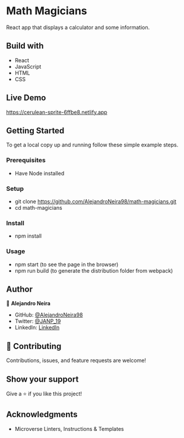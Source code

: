 # Math Magicians

React app that displays a calculator and some information. 


## Build with
- React
- JavaScript
- HTML
- CSS

## Live Demo

https://cerulean-sprite-6ffbe8.netlify.app

## Getting Started

To get a local copy up and running follow these simple example steps.

### Prerequisites
- Have Node installed
### Setup
- git clone https://github.com/AlejandroNeira98/math-magicians.git
- cd math-magicians 
### Install
- npm install 
### Usage
- npm start (to see the page in the browser)
- npm run build (to generate the distribution folder from webpack)

## Author

👤 **Alejandro Neira**

- GitHub: [@AlejandroNeira98](https://github.com/AlejandroNeira98)
- Twitter: [@JANP_19](https://twitter.com/JANP_19)
- LinkedIn: [LinkedIn](https://www.linkedin.com/in/alejandro-neira-0b45b6226/)

## 🤝 Contributing

Contributions, issues, and feature requests are welcome!

## Show your support

Give a ⭐️ if you like this project!

## Acknowledgments

- Microverse Linters, Instructions & Templates
